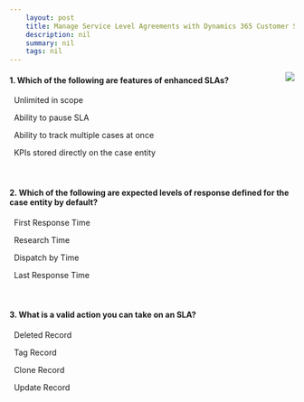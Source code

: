 ```yaml
---
    layout: post
    title: Manage Service Level Agreements with Dynamics 365 Customer Service - Dynamics 365 Service Level Agreements
    description: nil
    summary: nil
    tags: nil
---
```



 <a target="_blank" href="https://docs.microsoft.com/en-us/learn/modules/dynamics-365-service-level-agreements/8-knowledge-check/"><i class="fas fa-external-link-alt"></i> </a>
 <img align="right" src="https://docs.microsoft.com/en-us/learn/achievements/service-level-agreements.svg">
####  1. Which of the following are features of enhanced SLAs?


<i class='far fa-square'></i> &nbsp;&nbsp;Unlimited in scope

<i class='fas fa-check-square' style='color: Dodgerblue;'></i> &nbsp;&nbsp;Ability to pause SLA

<i class='far fa-square'></i> &nbsp;&nbsp;Ability to track multiple cases at once

<i class='far fa-square'></i> &nbsp;&nbsp;KPIs stored directly on the case entity
<br />
<br />
<br />

####  2. Which of the following are expected levels of response defined for the case entity by default?


<i class='fas fa-check-square' style='color: Dodgerblue;'></i> &nbsp;&nbsp;First Response Time

<i class='far fa-square'></i> &nbsp;&nbsp;Research Time

<i class='far fa-square'></i> &nbsp;&nbsp;Dispatch by Time

<i class='far fa-square'></i> &nbsp;&nbsp;Last Response Time
<br />
<br />
<br />

####  3. What is a valid action you can take on an SLA?


<i class='far fa-square'></i> &nbsp;&nbsp;Deleted Record

<i class='far fa-square'></i> &nbsp;&nbsp;Tag Record

<i class='far fa-square'></i> &nbsp;&nbsp;Clone Record

<i class='fas fa-check-square' style='color: Dodgerblue;'></i> &nbsp;&nbsp;Update Record
<br />
<br />
<br />
